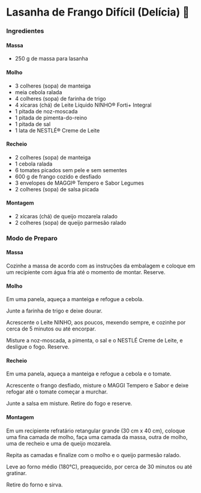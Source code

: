# Lasanha de Frango Difícil (Delícia) :chicken:

### Ingredientes

#### Massa

- 250 g de massa para lasanha

#### Molho

- 3 colheres (sopa) de manteiga
- meia cebola ralada
- 4 colheres (sopa) de farinha de trigo
- 4 xícaras (chá) de Leite Líquido NINHO® Forti+ Integral
- 1 pitada de noz-moscada
- 1 pitada de pimenta-do-reino
- 1 pitada de sal
- 1 lata de NESTLÉ® Creme de Leite

#### Recheio

- 2 colheres (sopa) de manteiga
- 1 cebola ralada
- 6 tomates picados sem pele e sem sementes
- 600 g de frango cozido e desfiado
- 3 envelopes de MAGGI® Tempero e Sabor Legumes
- 2 colheres (sopa) de salsa picada

#### Montagem

- 2 xícaras (chá) de queijo mozarela ralado
- 2 colheres (sopa) de queijo parmesão ralado

### Modo de Preparo

#### Massa

Cozinhe a massa de acordo com as instruções da embalagem e coloque em um recipiente com água fria até o momento de montar. Reserve.

#### Molho

Em uma panela, aqueça a manteiga e refogue a cebola.

Junte a farinha de trigo e deixe dourar.

Acrescente o Leite NINHO, aos poucos, mexendo sempre, e cozinhe por cerca de 5 minutos ou até encorpar.

Misture a noz-moscada, a pimenta, o sal e o NESTLÉ Creme de Leite, e desligue o fogo. Reserve.

#### Recheio

Em uma panela, aqueça a manteiga e refogue a cebola e o tomate.

Acrescente o frango desfiado, misture o MAGGI Tempero e Sabor e deixe refogar até o tomate começar a murchar.

Junte a salsa em misture. Retire do fogo e reserve.

#### Montagem

Em um recipiente refratário retangular grande (30 cm x 40 cm), coloque uma fina camada de molho, faça uma camada da massa, outra de molho, uma de recheio e uma de queijo mozarela.

Repita as camadas e finalize com o molho e o queijo parmesão ralado.

Leve ao forno médio (180°C), preaquecido, por cerca de 30 minutos ou até gratinar.

Retire do forno e sirva.